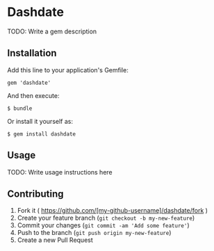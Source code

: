 # Dashdate

TODO: Write a gem description

## Installation

Add this line to your application's Gemfile:

    gem 'dashdate'

And then execute:

    $ bundle

Or install it yourself as:

    $ gem install dashdate

## Usage

TODO: Write usage instructions here

## Contributing

1. Fork it ( https://github.com/[my-github-username]/dashdate/fork )
2. Create your feature branch (`git checkout -b my-new-feature`)
3. Commit your changes (`git commit -am 'Add some feature'`)
4. Push to the branch (`git push origin my-new-feature`)
5. Create a new Pull Request
